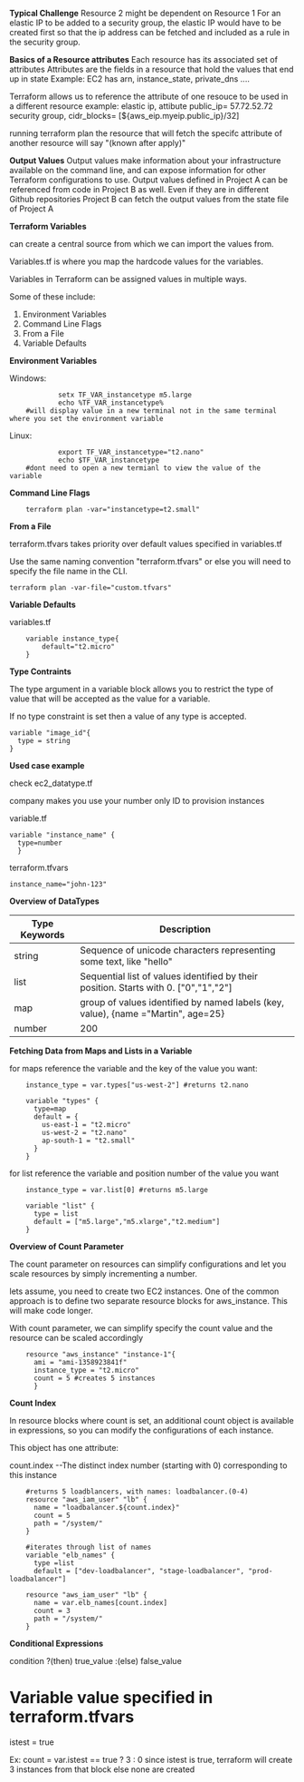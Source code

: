 **Typical Challenge**
Resource 2 might be dependent on Resource 1
For an elastic IP to be added to a security group, the elastic IP would have to be created first so that the ip address can be fetched and included as a rule in the security group. 

**Basics of a Resource attributes**
Each resource has its associated set of attributes 
Attributes are the fields in a resource that hold the values that end up in state 
Example: EC2 has arn, instance_state, private_dns .... 

Terraform allows us to reference the attribute of one resouce to be used in a different resource
example: elastic ip, attibute public_ip= 57.72.52.72 
security group, cidr_blocks= [${aws_eip.myeip.public_ip}/32]

running terraform plan the resource that will fetch the specifc attribute of another resource will say "(known after apply)"

**Output Values**
Output values make information about your infrastructure available on the command line, and can expose information for other Terraform configurations to use. 
Output values defined in Project A can be referenced from code in Project B as well. Even if they are in different Github repositories
Project B can fetch the output values from the state file of Project A

**Terraform Variables** 

can create a central source from which we can import the values from.  

Variables.tf is where you map the hardcode values for the variables. 

Variables in Terraform can be assigned values in multiple ways. 

Some of these include: 
1. Environment Variables
2. Command Line Flags  
3. From a File
4. Variable Defaults

**Environment Variables**

Windows:

                setx TF_VAR_instancetype m5.large 
                echo %TF_VAR_instancetype% 
        #will display value in a new terminal not in the same terminal where you set the environment variable

Linux:

                export TF_VAR_instancetype="t2.nano"
                echo $TF_VAR_instancetype 
        #dont need to open a new termianl to view the value of the variable


**Command Line Flags**

        terraform plan -var="instancetype=t2.small"

**From a File** 


terraform.tfvars takes priority over default values specified in variables.tf 

Use the same naming convention "terraform.tfvars" or else you will need to specify the file name in the CLI. 

    terraform plan -var-file="custom.tfvars"

**Variable Defaults** 

variables.tf 

        variable instance_type{
            default="t2.micro"
        }


**Type Contraints** 

The type argument in a variable block allows you to restrict the type of value that will be accepted as the value for a variable. 

If no type constraint is set then a value of any type is accepted. 

    variable "image_id"{
      type = string
    }

**Used case example**

check ec2_datatype.tf

company makes you use your number only ID to provision instances

variable.tf

    variable "instance_name" {
      type=number
      }

terraform.tfvars

    instance_name="john-123"

**Overview of DataTypes**

| Type Keywords | Description |
| - | - |
| string | Sequence of unicode characters representing some text, like "hello" |
| list | Sequential list of values identified by their position. Starts with 0. ["0","1","2"] |
| map | group of values identified by named labels (key, value), {name ="Martin", age=25} |
| number | 200 |

**Fetching Data from Maps and Lists in a Variable**

for maps reference the variable and the key of the value you want:

        instance_type = var.types["us-west-2"] #returns t2.nano
    
        variable "types" {
          type=map
          default = {
            us-east-1 = "t2.micro"
            us-west-2 = "t2.nano" 
            ap-south-1 = "t2.small"
          }
        }

for list reference the variable and position number of the value you want

        instance_type = var.list[0] #returns m5.large
      
        variable "list" {
          type = list
          default = ["m5.large","m5.xlarge","t2.medium"]
        }

**Overview of Count Parameter**

The count parameter on resources can simplify configurations and let you scale resources by simply incrementing a number.

lets assume, you need to create two EC2 instances. One of the common approach is to define two separate resource blocks for aws_instance. This will make code longer.

With count parameter, we can simplify specify the count value and the resource can be scaled accordingly

        resource "aws_instance" "instance-1"{
          ami = "ami-1358923841f"
          instance_type = "t2.micro"
          count = 5 #creates 5 instances
          }

**Count Index**

In resource blocks where count is set, an additional count object is available in expressions, so you can modify the configurations of each instance.

This object has one attribute:

count.index --The distinct index number (starting with 0) corresponding to this instance

        #returns 5 loadblancers, with names: loadbalancer.(0-4)
        resource "aws_iam_user" "lb" {
          name = "loadbalancer.${count.index}" 
          count = 5
          path = "/system/"
        }

        #iterates through list of names
        variable "elb_names" {
          type =list
          default = ["dev-loadbalancer", "stage-loadbalancer", "prod-loadbalancer"]

        resource "aws_iam_user" "lb" {
          name = var.elb_names[count.index]
          count = 3
          path = "/system/"
        }

**Conditional Expressions**

condition ?(then) true_value :(else) false_value 

# Variable value specified in terraform.tfvars 

istest = true

Ex: count = var.istest == true ? 3 : 0 
since istest is true, terraform will create 3 instances from that block else none are created







